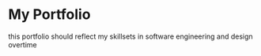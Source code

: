 # My Portfolio
this portfolio should reflect my skillsets in software engineering and design overtime